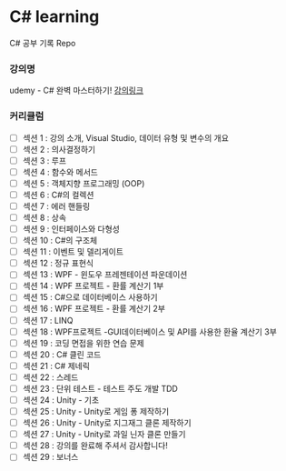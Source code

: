 # C# learning
C# 공부 기록 Repo

### 강의명
udemy - C# 완벽 마스터하기!
[강의링크](https://www.udemy.com/course/complete-csharp-masterclass-korean/)

### 커리큘럼

- [ ] 섹션 1 : 강의 소개, Visual Studio, 데이터 유형 및 변수의 개요
- [ ] 섹션 2 : 의사결정하기
- [ ] 섹션 3 : 루프
- [ ] 섹션 4 : 함수와 메서드
- [ ] 섹션 5 : 객체지향 프로그래밍 (OOP)
- [ ] 섹션 6 : C#의 컬렉션
- [ ] 섹션 7 : 에러 핸들링
- [ ] 섹션 8 : 상속
- [ ] 섹션 9 : 인터페이스와 다형성
- [ ] 섹션 10 : C#의 구조체
- [ ] 섹션 11 : 이벤트 및 델리게이트
- [ ] 섹션 12 : 정규 표현식
- [ ] 섹션 13 : WPF - 윈도우 프레젠테이션 파운데이션
- [ ] 섹션 14 : WPF 프로젝트 - 환률 계산기 1부
- [ ] 섹션 15 : C#으로 데이터베이스 사용하기
- [ ] 섹션 16 : WPF 프로젝트 - 환률 계산기 2부
- [ ] 섹션 17 : LINQ
- [ ] 섹션 18 : WPF프로젝트 -GUI데이터베이스 및 API를 사용한 환율 계산기 3부
- [ ] 섹션 19 : 코딩 면접을 위한 연습 문제
- [ ] 섹션 20 : C# 클린 코드
- [ ] 섹션 21 : C# 제네릭
- [ ] 섹션 22 : 스레드
- [ ] 섹션 23 : 단위 테스트 - 테스트 주도 개발 TDD
- [ ] 섹션 24 : Unity - 기초
- [ ] 섹션 25 : Unity - Unity로 게임 퐁 제작하기
- [ ] 섹션 26 : Unity - Unity로 지그재그 클론 제작하기
- [ ] 섹션 27 : Unity - Unity로 과일 닌자 클론 만들기
- [ ] 섹션 28 : 강의를 완료해 주셔서 감사합니다!
- [ ] 섹션 29 : 보너스